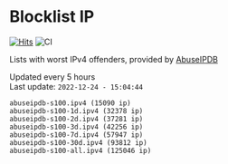 # Blocklist IP

[![Hits](https://hits.seeyoufarm.com/api/count/incr/badge.svg?url=https%3A%2F%2Fgithub.com%2Fborestad%2Fblocklist-ip%2F&count_bg=%2379C83D&title_bg=%23555555&icon=&icon_color=%23E7E7E7&title=hits&edge_flat=false)](https://hits.seeyoufarm.com)  ![CI](https://img.shields.io/github/workflow/status/borestad/blocklist-ip/CI?style=flat-square)

Lists with worst IPv4 offenders, provided by [AbuseIPDB](https://www.abuseipdb.com/)

<!-- FOOTER-PLACEHOLDER -->
Updated every 5 hours<br>
Last update: `2022-12-24 - 15:04:44`
```
abuseipdb-s100.ipv4 (15090 ip)
abuseipdb-s100-1d.ipv4 (32378 ip)
abuseipdb-s100-2d.ipv4 (37281 ip)
abuseipdb-s100-3d.ipv4 (42256 ip)
abuseipdb-s100-7d.ipv4 (57947 ip)
abuseipdb-s100-30d.ipv4 (93812 ip)
abuseipdb-s100-all.ipv4 (125046 ip)
```
